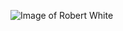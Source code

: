 ![Image of Robert White](https://www.google.com/url?sa=i&url=https%3A%2F%2Fwww.linkedin.com%2Fin%2Frobert-white-71a176&psig=AOvVaw3KEcGZX2qLFPlVIOCAimzj&ust=1585841800707000&source=images&cd=vfe&ved=0CAIQjRxqFwoTCPi5-J7Hx-gCFQAAAAAdAAAAABAD)
